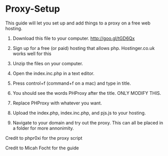 # Proxy-Setup
This guide will let you set up and add things to a proxy on a free web hosting.


1) Download this file to your computer. 
http://goo.gl/tGD6Qx

2) Sign up for a free (or paid) hosting that allows php.  Hostinger.co.uk works well for this

3) Unzip the files on your computer.

4) Open the index.inc.php in a text editor.

5) Press control+f (command+f on a mac) and type in title.

6) You should see the words PHProxy after the title.  ONLY MODIFY THIS.

7) Replace PHProxy with whatever you want. 

8) Upload the index.php, index.inc.php, and pjs.js to your hosting.  

9) Navigate to your domain and try out the proxy.  This can all be placed in a folder for more annonimity.

Credit to phpr0xi for the proxy script

Credit to Micah Focht for the guide
